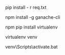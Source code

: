 pip install - r req.txt

npm install -g ganache-cli

npm 
pip install virtualenv

virtualenv venv

venv\Scripts\activate.bat
 
